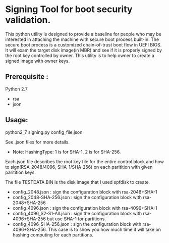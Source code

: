 # Signing Tool for boot security validation. 


This python utility is designed to provide a baseline for people who may
be interested in attaching the machine with secure boot process built-in. 
The secure boot process is a customized chain-of-trust boot flow in UEFI 
BIOS. It will exam the target disk image(in MBR) and see if it is properly 
signed by the root key controlled by owner. This utility is to help owner 
to create a signed image with owner keys. 

## Prerequisite  :
 Python 2.7
  * rsa
  * json
## Usage: 
python2_7 signing.py config_file.json

See .json files for more details. 
* Note: HashingType: 1 is for SHA-1, 2 is for SHA-256.

Each json file describes the root key file for the entire control block 
and how to sign(RSA-2048/4096, SHA-1/SHA-256) on each paritition with 
given paritition keys. 

The file TESTDATA.BIN is the disk image that I used spfdisk to create.

* config_2048.json : sign the configuration block with rsa-2048+SHA-1
* config_2048-SHA-256.json : sign the configuration block with rsa-2048+SHA-256
* config_4096.json : sign the configuration block with rsa-4096+SHA-1
* config_4096_S2-S1-All.json : sign the configuration block with rsa-4096+SHA-256 but use SHA-1 for partitions.
* config_4096_SHA-256.json : sign the configuration block with rsa-4096+SHA-256. This
case is to show you how much time it will take on hashing computing for each partitions. 

